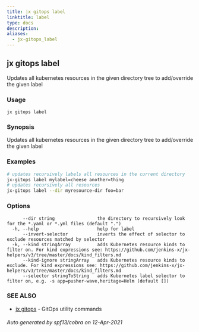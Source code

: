 ```yaml
---
title: jx gitops label
linktitle: label
type: docs
description: 
aliases:
  - jx-gitops_label
---
```


## jx gitops label

Updates all kubernetes resources in the given directory tree to add/override the given label

### Usage

```
jx gitops label
```

### Synopsis

Updates all kubernetes resources in the given directory tree to add/override the given label

### Examples

  ```bash
  # updates recursively labels all resources in the current directory
  jx-gitops label mylabel=cheese another=thing
  # updates recursively all resources
  jx-gitops label --dir myresource-dir foo=bar

  ```
### Options

```
      --dir string                the directory to recursively look for the *.yaml or *.yml files (default ".")
  -h, --help                      help for label
      --invert-selector           inverts the effect of selector to exclude resources matched by selector
  -k, --kind stringArray          adds Kubernetes resource kinds to filter on. For kind expressions see: https://github.com/jenkins-x/jx-helpers/v3/tree/master/docs/kind_filters.md
      --kind-ignore stringArray   adds Kubernetes resource kinds to exclude. For kind expressions see: https://github.com/jenkins-x/jx-helpers/v3/tree/master/docs/kind_filters.md
      --selector stringToString   adds Kubernetes label selector to filter on, e.g. -s app=pusher-wave,heritage=Helm (default [])
```

### SEE ALSO

* [jx gitops](..)	 - GitOps utility commands

###### Auto generated by spf13/cobra on 12-Apr-2021
